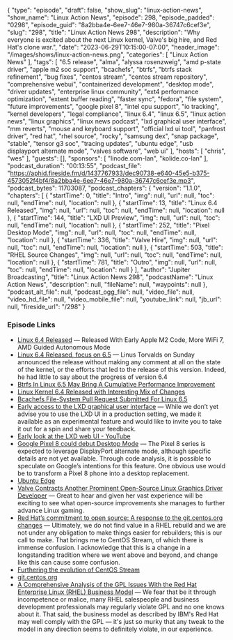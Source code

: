 {
  "type": "episode",
  "draft": false,
  "show_slug": "linux-action-news",
  "show_name": "Linux Action News",
  "episode": 298,
  "episode_padded": "0298",
  "episode_guid": "8a2bba4e-6ee7-46e7-980a-36747c6cef3e",
  "slug": "298",
  "title": "Linux Action News 298",
  "description": "Why everyone is excited about the next Linux kernel, Valve's big hire, and Red Hat's clone war.",
  "date": "2023-06-29T10:15:00-07:00",
  "header_image": "/images/shows/linux-action-news.png",
  "categories": [
    "Linux Action News"
  ],
  "tags": [
    "6.5 release",
    "alma",
    "alyssa rosenzweig",
    "amd p-state driver",
    "apple m2 soc support",
    "bcachefs",
    "btrfs",
    "btrfs stack refinement",
    "bug fixes",
    "centos stream",
    "centos stream repository",
    "comprehensive webui",
    "containerized development",
    "desktop mode",
    "driver updates",
    "enterprise linux community",
    "ext4 performance optimization",
    "extent buffer reading",
    "faster sync",
    "fedora",
    "file system",
    "future improvements",
    "google pixel 8",
    "intel cpu support",
    "io tracking",
    "kernel developers",
    "legal compliance",
    "linux 6.4",
    "linux 6.5",
    "linux action news",
    "linux graphics",
    "linux news podcast",
    "lxd graphical user interface",
    "mm reverts",
    "mouse and keyboard support",
    "official lxd ui tool",
    "panfrost driver",
    "red hat",
    "rhel source",
    "rocky",
    "samsung dex",
    "snap package",
    "stable",
    "tensor g3 soc",
    "tracing updates",
    "ubuntu edge",
    "usb displayport alternate mode",
    "valves software",
    "web ui"
  ],
  "hosts": [
    "chris",
    "wes"
  ],
  "guests": [],
  "sponsors": [
    "linode.com-lan",
    "kolide.co-lan"
  ],
  "podcast_duration": "00:13:55",
  "podcast_file": "https://aphid.fireside.fm/d/1437767933/dec90738-e640-45e5-b375-4573052f4bf4/8a2bba4e-6ee7-46e7-980a-36747c6cef3e.mp3",
  "podcast_bytes": 11703087,
  "podcast_chapters": {
    "version": "1.1.0",
    "chapters": [
      {
        "startTime": 0,
        "title": "Intro",
        "img": null,
        "url": null,
        "toc": null,
        "endTime": null,
        "location": null
      },
      {
        "startTime": 13,
        "title": "Linux 6.4 Released",
        "img": null,
        "url": null,
        "toc": null,
        "endTime": null,
        "location": null
      },
      {
        "startTime": 144,
        "title": "LXD UI Preview",
        "img": null,
        "url": null,
        "toc": null,
        "endTime": null,
        "location": null
      },
      {
        "startTime": 252,
        "title": "Pixel Desktop Mode",
        "img": null,
        "url": null,
        "toc": null,
        "endTime": null,
        "location": null
      },
      {
        "startTime": 336,
        "title": "Valve Hire",
        "img": null,
        "url": null,
        "toc": null,
        "endTime": null,
        "location": null
      },
      {
        "startTime": 503,
        "title": "RHEL Source Changes",
        "img": null,
        "url": null,
        "toc": null,
        "endTime": null,
        "location": null
      },
      {
        "startTime": 781,
        "title": "Outro",
        "img": null,
        "url": null,
        "toc": null,
        "endTime": null,
        "location": null
      }
    ],
    "author": "Jupiter Broadcasting",
    "title": "Linux Action News 298",
    "podcastName": "Linux Action News",
    "description": null,
    "fileName": null,
    "waypoints": null
  },
  "podcast_alt_file": null,
  "podcast_ogg_file": null,
  "video_file": null,
  "video_hd_file": null,
  "video_mobile_file": null,
  "youtube_link": null,
  "jb_url": null,
  "fireside_url": "/298"
}


### Episode Links

  * [Linux 6.4 Released](https://www.phoronix.com/news/Linux-6.4-Released "Linux 6.4 Released") — Released With Early Apple M2 Code, More WiFi 7, AMD Guided Autonomous Mode
  * [Linux 6.4 Released, focus on 6.5](https://www.theregister.com/2023/06/26/linux_kernel_6_4_released/ "Linux 6.4 Released, focus on 6.5") — Linus Torvalds on Sunday announced the release without making any comment at all on the state of the kernel, or the efforts that led to the release of this version. Indeed, he had little to say about the progress of version 6.4
  * [Btrfs In Linux 6.5 May Bring A Cumulative Performance Improvement](https://www.phoronix.com/news/Btrfs-Linux-6.5 "Btrfs In Linux 6.5 May Bring A Cumulative Performance Improvement")
  * [Linux Kernel 6.4 Released with Interesting Mix of Changes](https://www.omgubuntu.co.uk/2023/06/linux-kernel-6-4-features "Linux Kernel 6.4 Released with Interesting Mix of Changes")
  * [Bcachefs File-System Pull Request Submitted For Linux 6.5](https://www.phoronix.com/news/Bcachefs-PR-Linux-6.5 "Bcachefs File-System Pull Request Submitted For Linux 6.5")
  * [Early access to the LXD graphical user interface](https://ubuntu.com//blog/lxd_ui "Early access to the LXD graphical user interface") — While we don’t yet advise you to use the LXD UI in a production setting, we made it available as an experimental feature and would like to invite you to take it out for a spin and share your feedback. 
  * [Early look at the LXD web UI - YouTube](https://www.youtube.com/watch?v=wqEH_d8LC1k "Early look at the LXD web UI - YouTube")
  * [Google Pixel 8 could debut Desktop Mode](https://www.androidtrends.com/google-pixel-8-could-debut-desktop-mode/ "Google Pixel 8 could debut Desktop Mode") — The Pixel 8 series is expected to leverage DisplayPort alternate mode, although specific details are not yet available. Through code analysis, it is possible to speculate on Google’s intentions for this feature. One obvious use would be to transform a Pixel 8 phone into a desktop replacement. 
  * [Ubuntu Edge](https://ubuntu.com/blog/ubuntu-edge "Ubuntu Edge")
  * [Valve Contracts Another Prominent Open-Source Linux Graphics Driver Developer](https://www.phoronix.com/news/Valve-Another-Linux-GPU-Dev-23 "Valve Contracts Another Prominent Open-Source Linux Graphics Driver Developer") — Great to hear and given her vast experience will be exciting to see what open-source improvements she manages to further advance Linux gaming.
  * [Red Hat’s commitment to open source: A response to the git.centos.org changes](https://www.redhat.com/en/blog/red-hats-commitment-open-source-response-gitcentosorg-changes "Red Hat’s commitment to open source: A response to the git.centos.org changes") — Ultimately, we do not find value in a RHEL rebuild and we are not under any obligation to make things easier for rebuilders; this is our call to make. That brings me to CentOS Stream, of which there is immense confusion. I acknowledge that this is a change in a longstanding tradition where we went above and beyond, and change like this can cause some confusion. 
  * [Furthering the evolution of CentOS Stream](https://www.redhat.com/en/blog/furthering-evolution-centos-stream "Furthering the evolution of CentOS Stream")
  * [git.centos.org](http://git.centos.org/ "git.centos.org")
  * [A Comprehensive Analysis of the GPL Issues With the Red Hat Enterprise Linux (RHEL) Business Model](https://sfconservancy.org/blog/2023/jun/23/rhel-gpl-analysis/ "A Comprehensive Analysis of the GPL Issues With the Red Hat Enterprise Linux \(RHEL\) Business Model") — We fear that be it through incompetence or malice, many RHEL salespeople and business development professionals may regularly violate GPL and no one knows about it. That said, the business model as described by IBM's Red Hat may well comply with the GPL — it's just so murky that any tweak to the model in any direction seems to definitely violate, in our experience.


